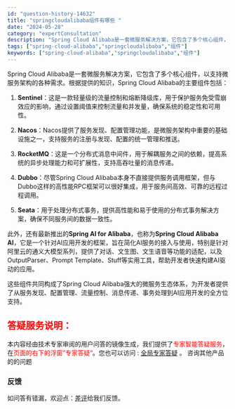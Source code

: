 ```yaml
---
id: "question-history-14632"
title: "springcloudalibaba组件有哪些 "
date: "2024-05-28"
category: "expertConsultation"
description: "Spring Cloud Alibaba是一套微服务解决方案，它包含了多个核心组件，以支持微服务架构的各种需求。根据提供的知识，Spring Cloud Alibaba的主要组件包括：1. **Sentinel**：这是一款轻量级的流量控制和熔断降级库，用于保护服务免受雪崩效应的影响，通过设置阈值来"
tags: ["spring-cloud-alibaba","springcloudalibaba","组件"]
keywords: ["spring-cloud-alibaba","springcloudalibaba","组件"]
---
```


Spring Cloud Alibaba是一套微服务解决方案，它包含了多个核心组件，以支持微服务架构的各种需求。根据提供的知识，Spring Cloud Alibaba的主要组件包括：

1. **Sentinel**：这是一款轻量级的流量控制和熔断降级库，用于保护服务免受雪崩效应的影响，通过设置阈值来控制流量和并发量，确保系统的稳定性和可用性。

2. **Nacos**：Nacos提供了服务发现、配置管理功能，是微服务架构中重要的基础设施之一，支持服务的注册与发现、配置的统一管理和推送。

3. **RocketMQ**：这是一个分布式消息中间件，用于解耦服务之间的依赖，提高系统的异步处理能力和可扩展性，支持高吞吐量的消息传递。

4. **Dubbo**：尽管Spring Cloud Alibaba本身不直接提供服务调用框架，但与Dubbo这样的高性能RPC框架可以很好集成，用于服务间高效、可靠的远程过程调用。

5. **Seata**：用于处理分布式事务，提供高性能和易于使用的分布式事务解决方案，确保不同服务间的数据一致性。

此外，还有最新推出的**Spring AI for Alibaba**，也称为**Spring Cloud Alibaba AI**，它是一个针对AI应用开发的框架，旨在简化AI服务的接入与使用，特别是针对阿里云的通义大模型系列，提供了对话、文生图、文生语音等功能的适配，以及OutputParser、Prompt Template、Stuff等实用工具，帮助开发者快速构建AI驱动的应用。

这些组件共同构成了Spring Cloud Alibaba强大的微服务生态体系，为开发者提供了从服务发现、配置管理、流量控制、消息传递、事务处理到AI应用开发的全方位支持。
## <font color="#FF0000">答疑服务说明：</font> 

本内容经由技术专家审阅的用户问答的镜像生成，我们提供了<font color="#FF0000">专家智能答疑服务</font>，在<font color="#FF0000">页面的右下的浮窗”专家答疑“</font>。您也可以访问 : [全局专家答疑](https://opensource.alibaba.com/chatBot) 。 咨询其他产品的的问题

### 反馈
如问答有错漏，欢迎点：[差评](https://ai.nacos.io/user/feedbackByEnhancerGradePOJOID?enhancerGradePOJOId=14633)给我们反馈。

